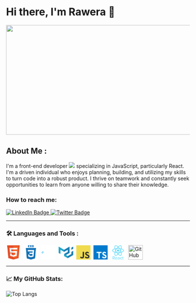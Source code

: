 # Hi there, I'm Rawera 👋 

<div align="center">
  <img src="https://images.unsplash.com/photo-1669023414171-56f0740e34cd?q=80&w=1932&auto=format&fit=crop&ixlib=rb-4.0.3&ixid=M3wxMjA3fDB8MHxwaG90by1wYWdlfHx8fGVufDB8fHx8fA%3D%3D" width="600" height="300"/>
</div>

## About Me :
I'm a front-end developer <img src="https://media.giphy.com/media/WUlplcMpOCEmTGBtBW/giphy.gif" width="30"> specializing in JavaScript, particularly React. I'm a driven individual who enjoys planning, building, and utilizing my skills to turn code into a robust product. I thrive on teamwork and constantly seek opportunities to learn from anyone willing to share their knowledge.

### How to reach me:
<div>
 <a href="https://www.linkedin.com/in/rawera-daniel">
    <img
      src="https://img.shields.io/badge/LinkedIn-blue?style=for-the-badge&logo=linkedin&logoColor=white"
      alt="LinkedIn Badge"
      />
  </a>
  <a href="mailto:rawera.daniel@gmail.com">
    <img
      src="https://img.shields.io/badge/Gmail-white?style=for-the-badge&logo=gmail&logoColor=red"
      alt="Twitter Badge"
      />
  </a>
</div>


---
### 🛠️ Languages and Tools :

<div>
  <img src="https://github.com/devicons/devicon/blob/master/icons/html5/html5-original.svg" title="HTML5" alt="HTML" width="40" height="40"/>&nbsp;
  <img src="https://github.com/devicons/devicon/blob/master/icons/css3/css3-plain-wordmark.svg"  title="CSS3" alt="CSS" width="40" height="40"/>&nbsp;
  <img src="https://github.com/devicons/devicon/blob/master/icons/tailwindcss/tailwindcss-original-wordmark.svg"  title="Tailwind CSS" alt="Tailwind CSS" width="40" height="40"/>&nbsp;
  <img src="https://github.com/devicons/devicon/blob/master/icons/materialui/materialui-original.svg" title="Material UI" alt="Material UI" width="40" height="40"/>&nbsp;
  <img src="https://github.com/devicons/devicon/blob/master/icons/javascript/javascript-original.svg" title="JavaScript" alt="JavaScript" width="40" height="40"/>&nbsp;
  <img src="https://github.com/devicons/devicon/blob/master/icons/typescript/typescript-original.svg" title="Typescript" alt="Typescript" width="40" height="40"/>&nbsp;
  <img src="https://github.com/devicons/devicon/blob/master/icons/react/react-original-wordmark.svg" title="React" alt="React" width="40" height="40"/>&nbsp;
  <img src="https://cdn.jsdelivr.net/gh/devicons/devicon/icons/github/github-original-wordmark.svg" title="GitHub" **alt="Github" width="40" height="40"/>
</div>

---

### 📈 My GitHub Stats:

![Top Langs](https://github-readme-stats.vercel.app/api/top-langs/?username=rawera-daniel&hide=scss&layout=compact&theme=vision-friendly-dark)

